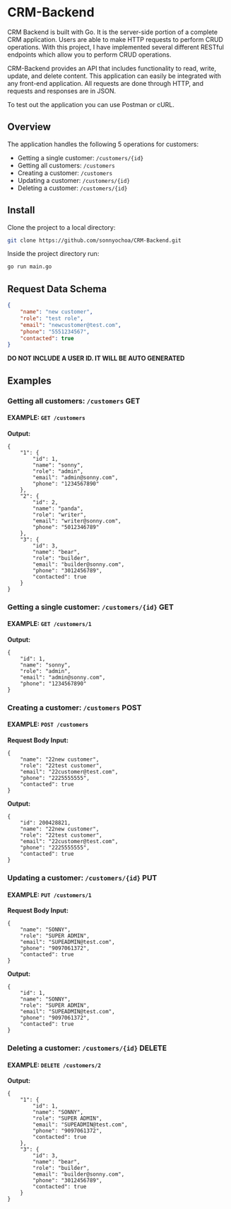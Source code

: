 # CRM-Backend
CRM Backend is built with Go. It is the server-side portion of a complete CRM application. Users are able to make HTTP requests to perform CRUD operations. With this project, I have implemented several different RESTful endpoints which allow you to perform CRUD operations.

CRM-Backend provides an API that includes functionality to read, write, update, and delete content. This application can easily be integrated with any front-end application. All requests are done through HTTP, and requests and responses are in JSON.

To test out the application you can use Postman or cURL.

## Overview
The application handles the following 5 operations for customers:

- Getting a single customer: `/customers/{id}`
- Getting all customers: `/customers`
- Creating a customer: `/customers`
- Updating a customer: `/customers/{id}`
- Deleting a customer: `/customers/{id}`

## Install
Clone the project to a local directory:
```bash
git clone https://github.com/sonnyochoa/CRM-Backend.git
```

Inside the project directory run:
```bash
go run main.go
```

## Request Data Schema
```json
{
    "name": "new customer",
    "role": "test role",
    "email": "newcustomer@test.com",
    "phone": "5551234567",
    "contacted": true
}
```
**DO NOT INCLUDE A USER ID. IT WILL BE AUTO GENERATED**

## Examples

### Getting all customers: `/customers`    **GET**
#### EXAMPLE: `GET /customers`
**Output:**
```
{
    "1": {
        "id": 1,
        "name": "sonny",
        "role": "admin",
        "email": "admin@sonny.com",
        "phone": "1234567890"
    },
    "2": {
        "id": 2,
        "name": "panda",
        "role": "writer",
        "email": "writer@sonny.com",
        "phone": "5012346789"
    },
    "3": {
        "id": 3,
        "name": "bear",
        "role": "builder",
        "email": "builder@sonny.com",
        "phone": "3012456789",
        "contacted": true
    }
}
```

### Getting a single customer: `/customers/{id}`    **GET**
#### EXAMPLE: `GET /customers/1`
**Output:** 
```
{
    "id": 1,
    "name": "sonny",
    "role": "admin",
    "email": "admin@sonny.com",
    "phone": "1234567890"
}
```

### Creating a customer: `/customers`    **POST**
#### EXAMPLE: `POST /customers`
**Request Body Input:**
```
{
    "name": "22new customer",
    "role": "22test customer",
    "email": "22customer@test.com",
    "phone": "2225555555",
    "contacted": true
}
```
**Output:**
```
{
    "id": 200428821,
    "name": "22new customer",
    "role": "22test customer",
    "email": "22customer@test.com",
    "phone": "2225555555",
    "contacted": true
}
```

### Updating a customer: `/customers/{id}`    **PUT**
#### EXAMPLE: `PUT /customers/1`
**Request Body Input:**
```
{
    "name": "SONNY",
    "role": "SUPER ADMIN",
    "email": "SUPEADMIN@test.com",
    "phone": "9097061372",
    "contacted": true
}
```
**Output:**
```
{
    "id": 1,
    "name": "SONNY",
    "role": "SUPER ADMIN",
    "email": "SUPEADMIN@test.com",
    "phone": "9097061372",
    "contacted": true
}
```

### Deleting a customer: `/customers/{id}`    **DELETE**
#### EXAMPLE: `DELETE /customers/2`
**Output:**
```
{
    "1": {
        "id": 1,
        "name": "SONNY",
        "role": "SUPER ADMIN",
        "email": "SUPEADMIN@test.com",
        "phone": "9097061372",
        "contacted": true
    },
    "3": {
        "id": 3,
        "name": "bear",
        "role": "builder",
        "email": "builder@sonny.com",
        "phone": "3012456789",
        "contacted": true
    }
}
```